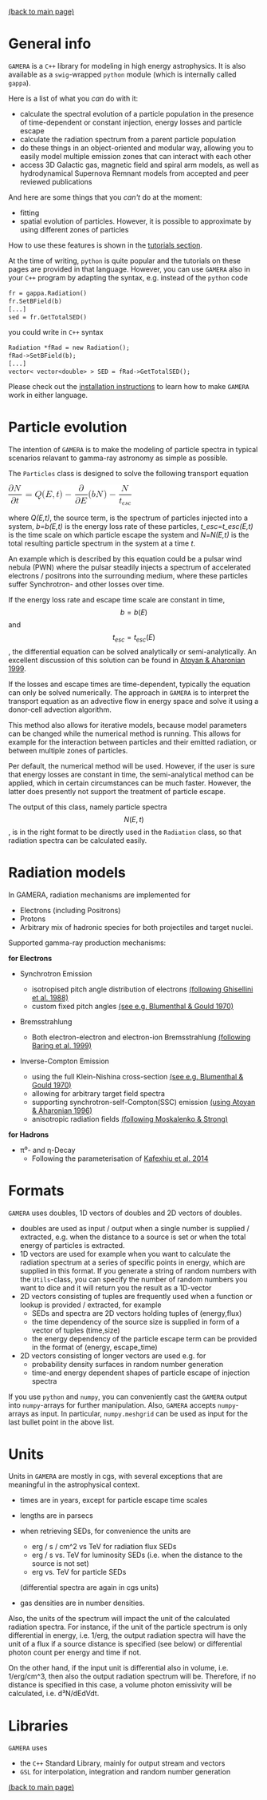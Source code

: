 [(back to main page)](main_page.md)

General info
============

`GAMERA` is a `C++` library for modeling in high energy astrophysics. It is also
available as a `swig`-wrapped `python` module (which is internally called `gappa`).

Here is a list of what you _can_ do with it:
- calculate the spectral evolution of a particle population in the presence of
  time-dependent or constant injection, energy losses and particle escape
- calculate the radiation spectrum from a parent particle population
- do these things in an object-oriented and modular way, allowing you to easily
  model multiple emission zones that can interact with each other
- access 3D Galactic gas, magnetic field and spiral arm models, as well as hydrodynamical
  Supernova Remnant models from accepted and peer reviewed publications

And here are some things that you _can't_ do at the moment:
- fitting
- spatial evolution of particles. However, it is possible to approximate by using
  different zones of particles

How to use these features is shown in the [tutorials section](tutorials_main.md).
 
At the time of writing, `python` is quite popular and the tutorials on these pages 
are provided in that language. However, you can use `GAMERA` also in your `C++` program
by adapting the syntax, e.g. instead of the `python` code
```
fr = gappa.Radiation()
fr.SetBField(b)
[...]
sed = fr.GetTotalSED()
```
you could write in `C++` syntax
```
Radiation *fRad = new Radiation();
fRad->SetBField(b);
[...]
vector< vector<double> > SED = fRad->GetTotalSED();
```
Please check out the [installation instructions](download_installation.md) to learn how to make `GAMERA` work
in either language.


Particle evolution
==================

The intention of `GAMERA` is to make the modeling of particle spectra in typical 
scenarios relavant to gamma-ray astronomy as simple as possible.
 
The `Particles` class is designed to solve the following transport equation
 
![dgl](DGL.png)
 
where _Q(E,t)_, the source term, is the spectrum of particles injected into a system, 
_b=b(E,t)_ is the energy loss rate of these particles, _t_esc_=_t_esc(E,t)_ is the time 
scale on which particle escape the system and _N_=_N(E,t)_ is the total resulting 
particle spectrum in the system at a time _t_. 

An example which is described by this equation could be a pulsar wind nebula (PWN) 
where the pulsar steadily injects a spectrum of accelerated electrons / positrons into 
the surrounding medium, where these particles suffer Synchrotron- and other losses 
over time.
 
If the energy loss rate and escape time scale are constant in time, $$b=b(E)$$ and  $$t_{esc}=t_{esc}(E)$$, 
the differential equation can be solved analytically or semi-analytically. 
An excellent discussion of this solution can be found in [Atoyan & Aharonian 1999](http://adsabs.harvard.edu/abs/1999MNRAS.302..253A).
 
If the losses and escape times are time-dependent, typically the equation can only be solved 
numerically. The approach in `GAMERA` is to interpret the transport equation as an 
advective flow in energy space and solve it using a donor-cell advection algorithm.
 
This method also allows for iterative models, because model parameters can be 
changed while the numerical method is running. This allows for example for the interaction between 
particles and their emitted radiation, or between multiple zones of particles.

Per default, the numerical method will be used. However, if the user is sure that
energy losses are constant in time, the semi-analytical method can be applied, 
which in certain circumstances can be much faster. However, the latter does presently
not support the treatment of particle escape.

The output of this class, namely particle spectra $$N(E,t)$$, is in the right format 
to be directly used in the `Radiation` class, so that radiation spectra can be calculated easily. 


Radiation models
================

In GAMERA, radiation mechanisms are implemented for
- Electrons (including Positrons)
- Protons 
- Arbitrary mix of hadronic species for both projectiles and target nuclei. 

Supported gamma-ray production mechanisms:

__for Electrons__

- Synchrotron Emission
  - isotropised pitch angle distribution of electrons [(following Ghisellini et al. 1988)](http://adsabs.harvard.edu/abs/1988ApJ...334L...5G) 
  - custom fixed pitch angles [(see e.g. Blumenthal & Gould 1970)](http://adsabs.harvard.edu/abs/1970RvMP...42..237B)

- Bremsstrahlung
  - Both electron-electron and electron-ion Bremsstrahlung [(following Baring et al. 1999)](http://adsabs.harvard.edu/abs/1999ApJ...513..311B)

- Inverse-Compton Emission 
  - using the full Klein-Nishina cross-section [(see e.g. Blumenthal & Gould 1970)](http://adsabs.harvard.edu/abs/1970RvMP...42..237B)
  - allowing for arbitrary target field spectra
  - supporting synchrotron-self-Compton(SSC) emission [(using Atoyan & Aharonian 1996)](http://adsabs.harvard.edu/abs/1996MNRAS.278..525A)
  - anisotropic radiation fields [(following Moskalenko & Strong)](http://iopscience.iop.org/article/10.1086/308138/meta)

__for Hadrons__

- π⁰- and η-Decay
  - Following the parameterisation of [Kafexhiu et al. 2014](http://adsabs.harvard.edu/abs/2014PhRvD..90l3014K)
 

Formats
=======

`GAMERA` uses doubles, 1D vectors of doubles and 2D vectors of doubles.
- doubles are used as input / output when a single number is supplied / extracted,
  e.g. when the distance to a source is set or when the total energy of particles
  is extracted.
- 1D vectors are used for example when you want to calculate the radiation spectrum
  at a series of specific points in energy, which are supplied in this format.
  If you generate a string of random numbers with the `Utils`-class, you can specify
  the number of random numbers you want to dice and it will return you the result as
  a 1D-vector
- 2D vectors consisting of tuples are frequently used when a function or lookup is provided / extracted,
  for example 
  - SEDs and spectra are 2D vectors holding tuples of (energy,flux)
  - the time dependency of the source size is supplied in form of a vector of tuples
    (time,size)
  - the energy dependency of the particle escape term can be provided in the format
    of (energy, escape_time)
- 2D vectors consisting of longer vectors are used e.g. for
  - probability density surfaces in random number generation
  - time-and energy dependent shapes of particle escape of injection spectra

If you use `python` and `numpy`, you can conveniently cast the `GAMERA` output
into `numpy`-arrays for further manipulation. Also, `GAMERA` accepts `numpy`-arrays
as input. In particular, `numpy.meshgrid` can be used as input for the last bullet point
in the above list.


Units 
=====

Units in `GAMERA` are mostly in cgs, with several exceptions that are meaningful
in the astrophysical context.

- times are in years, except for particle escape time scales
- lengths are in parsecs
- when retrieving SEDs, for convenience the units are
  - erg / s / cm^2 vs TeV for radiation flux SEDs
  - erg / s vs. TeV for luminosity SEDs (i.e. when the distance to the source is not set)
  - erg vs. TeV for particle SEDs

  (differential spectra are again in cgs units)
- gas densities are in number densities. 


Also, the units of the spectrum will impact the unit of the calculated radiation spectra.
For instance, if the unit of the particle spectrum is only differential in energy, 
i.e. 1/erg, the output radiation spectra will have the unit of a flux if a 
source distance is specified (see below) or differential photon count per energy and time if not. 

On the other hand, if the input unit is differential also in volume, i.e. 1/erg/cm^3, 
then also the output radiation spectrum will be. Therefore, if no distance is 
specified in this case, a volume photon emissivity will be calculated, i.e. d³N/dEdVdt. 

Libraries
=========

`GAMERA` uses 
- the `C++` Standard Library, mainly for output stream and vectors
- `GSL` for interpolation, integration and random number generation



[(back to main page)](main_page.md)


